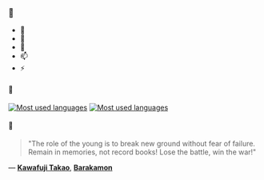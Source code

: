 ### 👋

- 🔭
- 🌱
- 💬
- 📫
- ⚡

#### 🧏

[![Most used languages](https://github-readme-stats-aynah.vercel.app/api/top-langs/?username=aynh&theme=solarized-dark&langs_count=6&layout=compact&hide_title=true)](https://github.com/anuraghazra/github-readme-stats#gh-dark-mode-only)
[![Most used languages](https://github-readme-stats-aynah.vercel.app/api/top-langs/?username=aynh&theme=solarized-light&langs_count=6&layout=compact&hide_title=true)](https://github.com/anuraghazra/github-readme-stats#gh-light-mode-only)

#### 💬

> "The role of the young is to break new ground without fear of failure. Remain in memories, not record books! Lose the battle, win the war!"

&mdash; [**Kawafuji Takao**](https://myanimelist.net/character.php?q=Kawafuji%20Takao&cat=character), [**Barakamon**](https://myanimelist.net/search/all?q=Barakamon&cat=all)
